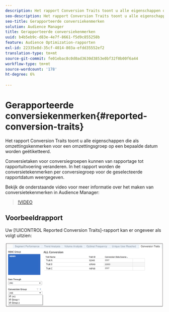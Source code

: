 ```yaml
---
description: Het rapport Conversion Traits toont u alle eigenschappen die als omzettingskenmerken voor een omzettingsgroep op een bepaalde datum worden geëtiketteerd. Conversietaken voor conversiegroepen kunnen van rapportage tot rapportuitvoering veranderen. In het rapport worden de conversietekenmerken per conversiegroep voor de geselecteerde rapportdatum weergegeven.
seo-description: Het rapport Conversion Traits toont u alle eigenschappen die als omzettingskenmerken voor een omzettingsgroep op een bepaalde datum worden geëtiketteerd. Conversietaken voor conversiegroepen kunnen van rapportage tot rapportuitvoering veranderen. In het rapport worden de conversietekenmerken per conversiegroep voor de geselecteerde rapportdatum weergegeven.
seo-title: Gerapporteerde conversiekenmerken
solution: Audience Manager
title: Gerapporteerde conversiekenmerken
uuid: b4b5eb9c-d83e-4e7f-8661-f5d9c855258b
feature: Audience Optimization-rapporten
exl-id: 22335e8d-35cf-4014-803a-efdd35552ef2
translation-type: tm+mt
source-git-commit: fe01ebac8c0d0ad3630d3853e0bf32f0b00f6a44
workflow-type: tm+mt
source-wordcount: '178'
ht-degree: 6%

---
```


# Gerapporteerde conversiekenmerken{#reported-conversion-traits}

Het rapport Conversion Traits toont u alle eigenschappen die als omzettingskenmerken voor een omzettingsgroep op een bepaalde datum worden geëtiketteerd.

Conversietaken voor conversiegroepen kunnen van rapportage tot rapportuitvoering veranderen. In het rapport worden de conversietekenmerken per conversiegroep voor de geselecteerde rapportdatum weergegeven.

Bekijk de onderstaande video voor meer informatie over het maken van conversietekenmerken in Audience Manager:

>[!VIDEO](https://video.tv.adobe.com/v/23431/)

## Voorbeeldrapport

Uw [!UICONTROL Reported Conversion Traits]-rapport kan er ongeveer als volgt uitzien:

![](assets/reported-conversion-traits.png)
